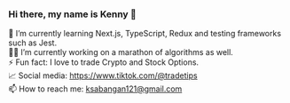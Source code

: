 ### Hi there, my name is Kenny 👋

 🌱 I’m currently learning Next.js, TypeScript, Redux and testing frameworks such as Jest.\
 👨‍💻 I’m currently working on a marathon of algorithms as well.\
 ⚡ Fun fact: I love to trade Crypto and Stock Options.\
 📈 Social media: https://www.tiktok.com/@tradetips \
 📫 How to reach me: ksabangan121@gmail.com
